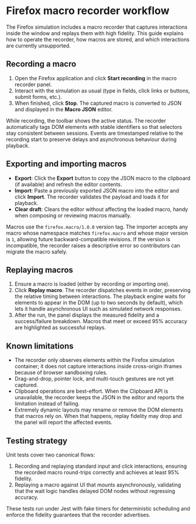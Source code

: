# Firefox macro recorder workflow

The Firefox simulation includes a macro recorder that captures interactions inside the window and replays them with high fidelity. This guide explains how to operate the recorder, how macros are stored, and which interactions are currently unsupported.

## Recording a macro

1. Open the Firefox application and click **Start recording** in the macro recorder panel.
2. Interact with the simulation as usual (type in fields, click links or buttons, submit forms, etc.).
3. When finished, click **Stop**. The captured macro is converted to JSON and displayed in the **Macro JSON** editor.

While recording, the toolbar shows the active status. The recorder automatically tags DOM elements with stable identifiers so that selectors stay consistent between sessions. Events are timestamped relative to the recording start to preserve delays and asynchronous behaviour during playback.

## Exporting and importing macros

- **Export**: Click the **Export** button to copy the JSON macro to the clipboard (if available) and refresh the editor contents.
- **Import**: Paste a previously exported JSON macro into the editor and click **Import**. The recorder validates the payload and loads it for playback.
- **Clear draft**: Clears the editor without affecting the loaded macro, handy when composing or reviewing macros manually.

Macros use the `firefox.macro/1.0.0` version tag. The importer accepts any macro whose namespace matches `firefox.macro` and whose major version is `1`, allowing future backward-compatible revisions. If the version is incompatible, the recorder raises a descriptive error so contributors can migrate the macro safely.

## Replaying macros

1. Ensure a macro is loaded (either by recording or importing one).
2. Click **Replay macro**. The recorder dispatches events in order, preserving the relative timing between interactions. The playback engine waits for elements to appear in the DOM (up to two seconds by default), which lets it handle asynchronous UI such as simulated network responses.
3. After the run, the panel displays the measured fidelity and a success/failure breakdown. Macros that meet or exceed 95% accuracy are highlighted as successful replays.

## Known limitations

- The recorder only observes elements within the Firefox simulation container; it does not capture interactions inside cross-origin iframes because of browser sandboxing rules.
- Drag-and-drop, pointer lock, and multi-touch gestures are not yet captured.
- Clipboard operations are best-effort. When the Clipboard API is unavailable, the recorder keeps the JSON in the editor and reports the limitation instead of failing.
- Extremely dynamic layouts may rename or remove the DOM elements that macros rely on. When that happens, replay fidelity may drop and the panel will report the affected events.

## Testing strategy

Unit tests cover two canonical flows:

1. Recording and replaying standard input and click interactions, ensuring the recorded macro round-trips correctly and achieves at least 95% fidelity.
2. Replaying a macro against UI that mounts asynchronously, validating that the wait logic handles delayed DOM nodes without regressing accuracy.

These tests run under Jest with fake timers for deterministic scheduling and enforce the fidelity guarantees that the recorder advertises.
